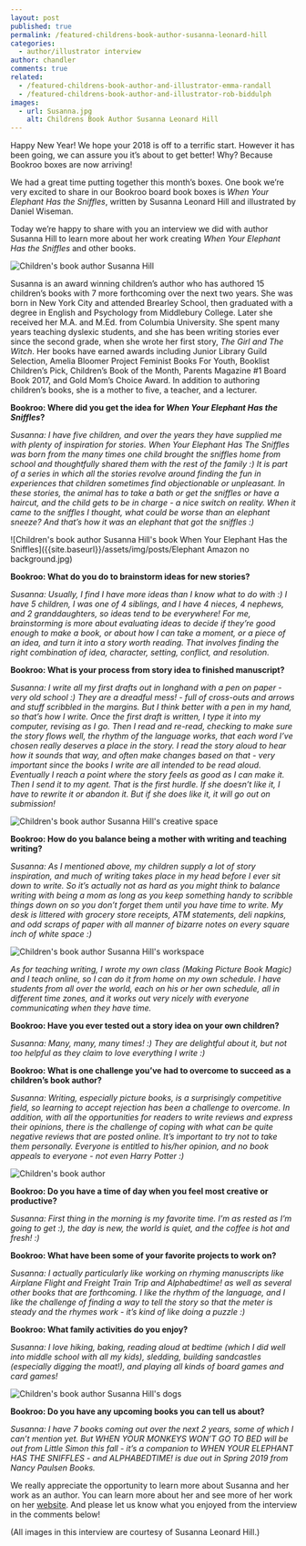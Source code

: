 ```yaml
---
layout: post
published: true
permalink: /featured-childrens-book-author-susanna-leonard-hill
categories:
  - author/illustrator interview
author: chandler
comments: true
related:
  - /featured-childrens-book-author-and-illustrator-emma-randall
  - /featured-childrens-book-author-and-illustrator-rob-biddulph
images:
  - url: Susanna.jpg
    alt: Childrens Book Author Susanna Leonard Hill
---
```

Happy New Year! We hope your 2018 is off to a terrific start. However it has been going, we can assure you it’s about to get better! Why? Because Bookroo boxes are now arriving!

We had a great time putting together this month’s boxes. One book we’re very excited to share in our Bookroo board book boxes is _When Your Elephant Has the Sniffles_, written by Susanna Leonard Hill and illustrated by Daniel Wiseman.

Today we’re happy to share with you an interview we did with author Susanna Hill to learn more about her work creating _When Your Elephant Has the Sniffles_ and other books.

![Children's book author Susanna Hill]({{site.baseurl}}/assets/img/posts/Susanna.jpg)

Susanna is an award winning children’s author who has authored 15 children’s books with 7 more forthcoming over the next two years. She was born in New York City and attended Brearley School, then graduated with a degree in English and Psychology from Middlebury College. Later she received her M.A. and M.Ed. from Columbia University. She spent many years teaching dyslexic students, and she has been writing stories ever since the second grade, when she wrote her first story, _The Girl and The Witch_. Her books have earned awards including Junior Library Guild Selection, Amelia Bloomer Project Feminist Books For Youth, Booklist Children’s Pick, Children’s Book of the Month, Parents Magazine #1 Board Book 2017, and Gold Mom’s Choice Award.  In addition to authoring children’s books, she is a mother to five, a teacher, and a lecturer.

**Bookroo: Where did you get the idea for _When Your Elephant Has the Sniffles_?**

_Susanna: I have five children, and over the years they have supplied me with plenty of inspiration for stories.  When Your Elephant Has The Sniffles was born from the many times one child brought the sniffles home from school and thoughtfully shared them with the rest of the family :)  It is part of a series in which all the stories revolve around finding the fun in experiences that children sometimes find objectionable or unpleasant.  In these stories, the animal has to take a bath or get the sniffles or have a haircut, and the child gets to be in charge - a nice switch on reality.  When it came to the sniffles I thought, what could be worse than an elephant sneeze?  And that’s how it was an elephant that got the sniffles :)_

![Children's book author Susanna Hill's book When Your Elephant Has the Sniffles]({{site.baseurl}}/assets/img/posts/Elephant Amazon no background.jpg)

**Bookroo: What do you do to brainstorm ideas for new stories?**

_Susanna: Usually, I find I have more ideas than I know what to do with :)   I have 5 children, I was one of 4 siblings, and I have 4 nieces, 4 nephews, and 2 granddaughters, so ideas tend to be everywhere!  For me, brainstorming is more about evaluating ideas to decide if they’re good enough to make a book, or about how I can take a moment, or a piece of an idea, and turn it into a story worth reading.  That involves finding the right combination of idea, character, setting, conflict, and resolution._   

**Bookroo: What is your process from story idea to finished manuscript?**

_Susanna:  I write all my first drafts out in longhand with a pen on paper - very old school :)  They are a dreadful mess! - full of cross-outs and arrows and stuff scribbled in the margins.  But I think better with a pen in my hand, so that’s how I write.  Once the first draft is written, I type it into my computer, revising as I go.  Then I read and re-read, checking to make sure the story flows well, the rhythm of the language works, that each word I’ve chosen really deserves a place in the story.  I read the story aloud to hear how it sounds that way, and often make changes based on that - very important since the books I write are all intended to be read aloud.  Eventually I reach a point where the story feels as good as I can make it.  Then I send it to my agent.  That is the first hurdle.  If she doesn’t like it, I have to rewrite it or abandon it.  But if she does like it, it will go out on submission!_

![Children's book author Susanna Hill's creative space]({{site.baseurl}}/assets/img/posts/workspace.jpg)

**Bookroo: How do you balance being a mother with writing and teaching writing?**

_Susanna:  As I mentioned above, my children supply a lot of story inspiration, and much of writing takes place in my head before I ever sit down to write.  So it’s actually not as hard as you might think to balance writing with being a mom as long as you keep something handy to scribble things down on so you don’t forget them until you have time to write.  My desk is littered with grocery store receipts, ATM statements, deli napkins, and odd scraps of paper with all manner of bizarre notes on every square inch of white space :)_

![Children's book author Susanna Hill's workspace]({{site.baseurl}}/assets/img/posts/desk.jpg)

_As for teaching writing, I wrote my own class (Making Picture Book Magic) and I teach online, so I can do it from home on my own schedule.  I have students from all over the world, each on his or her own schedule, all in different time zones, and it works out very nicely with everyone communicating when they have time._

**Bookroo: Have you ever tested out a story idea on your own children?**

_Susanna:  Many, many, many times! :)  They are delightful about it, but not too helpful as they claim to love everything I write :)_

**Bookroo: What is one challenge you’ve had to overcome to succeed as a children’s book author?**

_Susanna: Writing, especially picture books, is a surprisingly competitive field, so learning to accept rejection has been a challenge to overcome.  In addition, with all the opportunities for readers to write reviews and express their opinions, there is the challenge of coping with what can be quite negative reviews that are posted online.  It’s important to try not to take them personally.  Everyone is entitled to his/her opinion, and no book appeals to everyone - not even Harry Potter :)_

![Children's book author]({{site.baseurl}}/assets/img/posts/home.jpg)

**Bookroo: Do you have a time of day when you feel most creative or productive?**

_Susanna: First thing in the morning is my favorite time.  I’m as rested as I’m going to get :), the day is new, the world is quiet, and the coffee is hot and fresh! :)_

**Bookroo: What have been some of your favorite projects to work on?**

_Susanna:  I actually particularly like working on rhyming manuscripts like Airplane Flight and Freight Train Trip and Alphabedtime!  as well as several other books that are forthcoming.  I like the rhythm of the language, and I like the challenge of finding a way to tell the story so that the meter is steady and the rhymes work - it’s kind of like doing a puzzle :)_ 

**Bookroo: What family activities do you enjoy?**

_Susanna:  I love hiking, baking, reading aloud at bedtime (which I did well into middle school with all my kids), sledding, building sandcastles (especially digging the moat!), and playing all kinds of board games and card games!_

![Children's book author Susanna Hill's dogs]({{site.baseurl}}/assets/img/posts/dogs.jpg)

**Bookroo: Do you have any upcoming books you can tell us about?**

_Susanna:  I have 7 books coming out over the next 2 years, some of which I can’t mention yet.  But WHEN YOUR MONKEYS WON’T GO TO BED will be out from Little Simon this fall - it’s a companion to WHEN YOUR ELEPHANT HAS THE SNIFFLES - and ALPHABEDTIME! is due out in Spring 2019 from Nancy Paulsen Books._ 

We really appreciate the opportunity to learn more about Susanna and her work as an author. You can learn more about her and see more of her work on her [website](https://susannahill.com/). And please let us know what you enjoyed from the interview in the comments below!

(All images in this interview are courtesy of Susanna Leonard Hill.)
